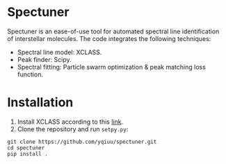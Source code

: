 # Spectuner
Spectuner is an ease-of-use tool for automated spectral line identification of
interstellar molecules. The code integrates the following techniques:

* Spectral line model: XCLASS.
* Peak finder: Scipy.
* Spectral fitting: Particle swarm optimization & peak matching loss function.


# Installation
1. Install XCLASS according to this [link](https://xclass-pip.astro.uni-koeln.de/).
2. Clone the repository and run ``setpy.py``:

```
git clone https://github.com/yqiuu/spectuner.git
cd spectuner
pip install .
```